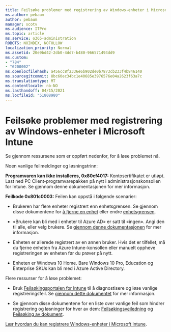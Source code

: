 ```yaml
---
title: Feilsøke problemer med registrering av Windows-enheter i Microsoft Intune
ms.author: pebaum
author: pebaum
manager: scotv
ms.audience: ITPro
ms.topic: article
ms.service: o365-administration
ROBOTS: NOINDEX, NOFOLLOW
localization_priority: Normal
ms.assetid: 20e9bd42-2db0-4dd7-b480-966571494dd9
ms.custom:
- "784"
- "6200002"
ms.openlocfilehash: a456cc8f2336e6b902de0b7873cb233f4b846140
ms.sourcegitcommit: 8bc60ec34bc1e40685e3976576e04a2623f63a7c
ms.translationtype: MT
ms.contentlocale: nb-NO
ms.lasthandoff: 04/15/2021
ms.locfileid: "51808980"
---
```

# <a name="troubleshoot-issues-with-enrolling-windows-devices-in-microsoft-intune"></a>Feilsøke problemer med registrering av Windows-enheter i Microsoft Intune

Se gjennom ressursene som er oppført nedenfor, for å løse problemet nå.
  
Noen vanlige feilmeldinger og løsningstrinn:
  
 **Programvaren kan ikke installeres, 0x80cf4017:** Kontosertifikatet er utløpt. Last ned PC Client-programvarepakken på nytt i administrasjonskonsollen for Intune. Se gjennom denne dokumentasjonen for mer informasjon.
  
 **Feilkode 0x801c0003:** Feilen kan oppstå i følgende scenarier:
  
-  Brukeren har flere enheter registrert enn enhetsgrensen. Se gjennom disse dokumentene for [å fjerne en enhet](https://docs.microsoft.com/intune/devices-wipe) eller endre [enhetsgrensen](https://docs.microsoft.com/intune/enrollment-restrictions-set#set-device-limit-restrictions).

-  «Brukere kan bli med i enheter til Azure AD» er satt til «ingen». Angi den til alle, eller velg brukere. Se [gjennom denne dokumentasjonen](https://docs.microsoft.com/azure/active-directory/device-management-azure-portal#configure-device-settings) for mer informasjon.

-  Enheten er allerede registrert av en annen bruker. Hvis det er tilfellet, må du fjerne enheten fra Azure Intune-konsollen eller manuelt oppheve registreringen av enheten før du prøver på nytt.

-  Enheten er Windows 10 Home. Bare Windows 10 Pro, Education og Enterprise SKUs kan bli med i Azure Active Directory.

Flere ressurser for å løse problemet:
  
-  Bruk [Feilsøkingsportalen for Intune](https://devicemanagement.microsoft.com/#blade/Microsoft_Intune_DeviceSettings/TroubleshootBlade) til å diagnostisere og løse vanlige registreringsfeil. Se [gjennom dette dokumentet](https://docs.microsoft.com/intune/help-desk-operators) for mer informasjon.

-  Se gjennom disse dokumentene for en liste over vanlige feil som hindrer registrering og løsninger for hver av dem: [Feilsøkingsveiledning](https://support.microsoft.com/help/4089533/troubleshooting-windows-device-enrollment-problems-in-microsoft-intune) og [Feilsøking av dokument](https://docs.microsoft.com/troubleshoot/mem/intune/troubleshoot-device-enrollment-in-intune).

[Lær hvordan du kan registrere Windows-enheter i Microsoft Intune](https://docs.microsoft.com/intune/windows-enroll).
